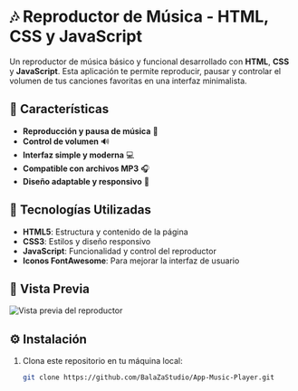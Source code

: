 # 🎶 Reproductor de Música - HTML, CSS y JavaScript

Un reproductor de música básico y funcional desarrollado con **HTML**, **CSS** y **JavaScript**. Esta aplicación te permite reproducir, pausar y controlar el volumen de tus canciones favoritas en una interfaz minimalista.

## 🌟 Características

- **Reproducción y pausa de música** 🎵
- **Control de volumen** 🔊
- **Interfaz simple y moderna** 💻
- **Compatible con archivos MP3** 🎧
- **Diseño adaptable y responsivo** 📱

## 🚀 Tecnologías Utilizadas

- **HTML5**: Estructura y contenido de la página
- **CSS3**: Estilos y diseño responsivo
- **JavaScript**: Funcionalidad y control del reproductor
- **Iconos FontAwesome**: Para mejorar la interfaz de usuario

## 📸 Vista Previa

![Vista previa del reproductor](https://github.com/BalaZaStudio/My-Media-Resources/ScreenPlayerMusic.png)


## ⚙️ Instalación

1. Clona este repositorio en tu máquina local:
   ```bash
   git clone https://github.com/BalaZaStudio/App-Music-Player.git
